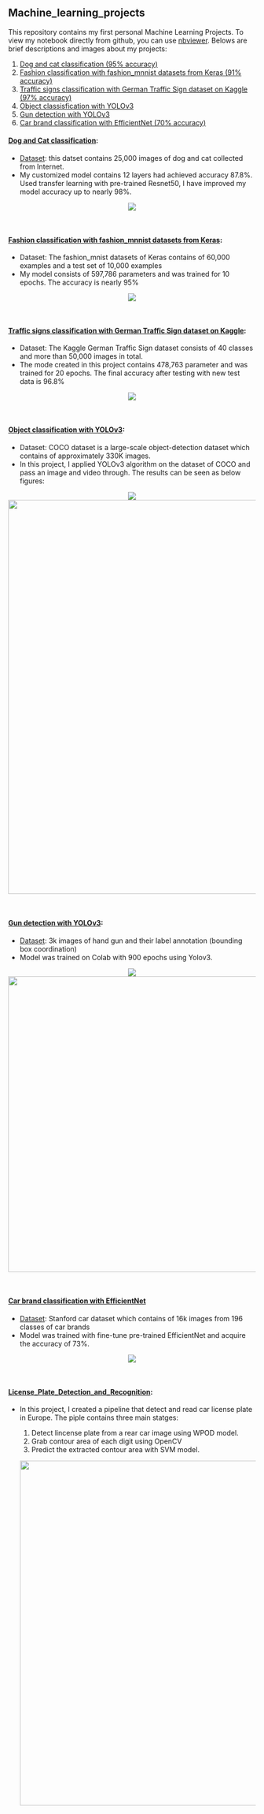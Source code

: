 ## Machine_learning_projects
This repository contains my first personal Machine Learning Projects. To view my notebook directly from github, you can use [nbviewer](https://nbviewer.jupyter.org/). Belows are brief descriptions and images about my projects:

1. [Dog and cat classification (95% accuracy)](#dog-and-cat-classification)
2. [Fashion classification with fashion_mnnist datasets from Keras (91% accuracy)](#Fashion-classification-with-fashion_mnnist-datasets-from-Keras)
3. [Traffic signs classification with German Traffic Sign dataset on Kaggle (97% accuracy)](#Traffic-signs-classification-with-German-Traffic-Sign-dataset-on-Kaggle)
4. [Object classisfication with YOLOv3](#Object-classification-with-YOLOv3)
5. [Gun detection with YOLOv3](#Gun-detection-with-YOLOv3)
6. [Car brand classification with EfficientNet (70% accuracy)](#Car-brand-classification-with-EfficientNet)

#### [Dog and Cat classification][1]:
  - [Dataset](http://bit.ly/30k1jgs): this datset contains 25,000 images of dog and cat collected from Internet.
  - My customized model contains 12 layers had achieved accuracy 87.8%. Used transfer learning with pre-trained Resnet50, I have improved my model accuracy up to nearly 98%.

<p align="center">
  <img src="./Dog_Cat_classification/Dog_cat_prediction.png">
</p>
<br>

#### [Fashion classification with fashion_mnnist datasets from Keras][2]:
  - Dataset: The fashion_mnist datasets of Keras contains of 60,000 examples and a test set of 10,000 examples
  - My model consists of 597,786 parameters and was trained for 10 epochs. The accuracy is nearly 95%
<p align="center">
  <img src="./Fashion_classification/F1.jpg">
</p>
<br>

#### [Traffic signs classification with German Traffic Sign dataset on Kaggle][3]:
  - Dataset: The Kaggle German Traffic Sign dataset consists of 40 classes and more than 50,000 images in total.
  - The mode created in this project contains 478,763 parameter and was trained for 20 epochs. The final accuracy after testing with new test data is 96.8%
<p align="center">
  <img src="./Traffic_signs_classification/Traffic_sign_test.png">
</p>
<br>

#### [Object classification with YOLOv3][4]:
  - Dataset: COCO dataset is a large-scale object-detection dataset which contains of approximately 330K images.
  - In this project, I applied YOLOv3 algorithm on the dataset of COCO and pass an image and video through. The results can be seen as below figures:

<p align="center">
  <img src="./Object_classification_Yolov3/T1.png">
  <img src="./Object_classification_Yolov3/Vietnam_traffic.gif", width = "800">
</p>
<br>

#### [Gun detection with YOLOv3][5]:
  - [Dataset](http://www.mediafire.com/file/pvfircmboaelkxc/Gun_data_labeled.zip/file): 3k images of hand gun and their label annotation (bounding box coordination)
  - Model was trained on Colab with 900 epochs using Yolov3.

<p align="center">
  <img src="./Gun_detection_Yolov3/gun_detection.png">
  <img src="./Gun_detection_Yolov3/gun_detection.gif", width = "600">
</p>
<br>

#### [Car brand classification with EfficientNet][6]
- [Dataset](https://www.kaggle.com/jutrera/stanford-car-dataset-by-classes-folder): Stanford car dataset which contains of 16k images from 196 classes of car brands
- Model was trained with fine-tune pre-trained EfficientNet and acquire the accuracy of 73%.

<p align="center">
  <img src="./Car_brand_classification/prediction_result.png">
</p>
<br>

#### [License_Plate_Detection_and_Recognition][7]:
- In this project, I created a pipeline that detect and read car license plate in Europe. The piple contains three main statges:
  1. Detect lincense plate from a rear car image using WPOD model.
  1. Grab contour area of each digit using OpenCV
  1. Predict the extracted contour area with SVM model.

  <p align="center">
  <img src="./License_Plate_Detection_and_Recognition/final_result.jpg", width= 700>
  </p>

[1]:(./Dog_Cat_classification)
[2]:(./Fashion_classification)
[3]:(./Traffic_signs_classification)
[4]:(./Traffic_classification_Yolov3)
[5]:(./Gun_detection_Yolov3)
[6]:(./Car_brand_classification)
[7]:(./License_Plate_Detection_and_Recognition)
